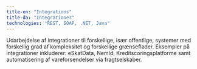 ```yaml
---
title-en: "Integrations"
title-da: "Integrationer"
technologies: "REST, SOAP, .NET, Java"
---
```

<span lang="dk">
    Udarbejdelse af integrationer til forskellige, især offentlige, systemer
    med forskellig grad af kompleksitet og forskellige grænseflader.
    Eksempler på integrationer inkluderer: eSkatData, NemId,
    Kreditscoringsplatforme samt automatisering af vareforsendelser via
    fragtselskaber.
</span>
<span lang="en">
</span>
